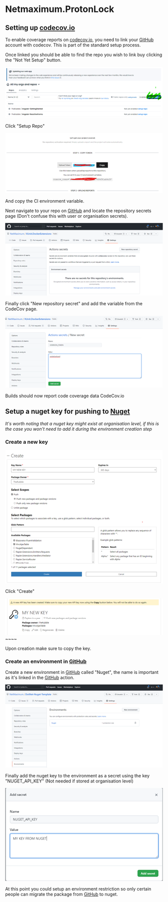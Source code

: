 # Netmaximum.ProtonLock 

## Setting up [codecov.io](https://about.codecov.io)

To enable coverage reports on [codecov.io](https://about.codecov.io), you need to link your [GitHub](https://github.com) account with codecov. This is part of the standard setup process.

Once linked you should be able to find the repo you wish to link buy clicking the "Not Yet Setup" button.

![img.png](.docs/img.png)

Click "Setup Repo"

![img_1.png](.docs/img_1.png)

And copy the CI environment variable.

Next navigate to your repo on [GitHub](https://github.com) and locate the repository secrets page (Don't confuse this with user or organisation secrets).

![img_2.png](.docs/img_2.png)

Finally click "New repository secret" and add the variable from the CodeCov page.

![img_3.png](.docs/img_3.png)

Builds should now report code coverage data CodeCov.io

## Setup a nuget key for pushing to [Nuget](https://nuget.org)

*It's worth noting that a nuget key might exist at organisation level, if this is the case you won't need to add it during the environment creation step*

### Create a new key

![img_4.png](.docs/img_4.png)

Click "Create"

![img_5.png](.docs/img_5.png)~~~~

Upon creation make sure to copy the key.

### Create an environment in [GitHub](https://github.com)

Create a new environment in [GitHub](https://github.com) called "Nuget", the name is important as it's linked in the [GitHub](https://github.com) action.

![img_6.png](.docs/img_6.png)

Finally add the nuget key to the environment as a secret using the key "NUGET_API_KEY" (Not needed if stored at organisation level)

![img_7.png](.docs/img_7.png)

At this point you could setup an environment restriction so only certain people can migrate the package from [GitHub](https://github.com) to nuget.



